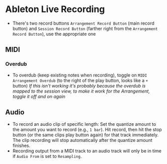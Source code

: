 # Ableton Live Recording

- There's two record buttons `Arrangement Record Button` (main record button) and `Session Record Button` (farther right from the `Arrangement Record Button`), use the appropriate one

## MIDI

### Overdub

- To overdub (keep existing notes when recording), toggle on `MIDI Arrangement Overdub` (to the right of the play button, looks like a `+` button) *If this isn't working it's probably because the overdub is mapped to the session view, to make it work for the Arrangement, toggle it off and on again*

## Audio

- To record an audio clip of specific length: Set the quantize amount to the amount you want to record (e.g., `1 bar`). Hit record, then hit the stop button (or the same clips play button again) for that track immediately. The clip recording will stop automatically after the quantize amount finishes.
- Recording output from a MIDI track to an audio track will only be in time if `Audio From` is set to `Resampling`.
